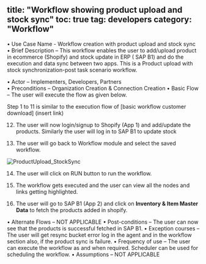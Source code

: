 title: "Workflow showing product upload and stock sync"
toc: true
tag: developers
category: "Workflow"
---


•	Use Case Name - Workflow creation with product upload and stock sync
•	Brief Description – This workflow enables the user to add/upload product in ecommerce (Shopify) and stock update in ERP ( SAP 
    B1) and do the execution and data sync between two apps. This is a Product upload with stock synchronization-post task scenario workflow.
 
•	Actor – Implementers, Developers, Partners     
•	Preconditions – Organization Creation & Connection Creation 
•	Basic Flow – The user will execute the flow as given below.

Step 1 to 11 is similar to the execution flow of [basic workflow customer download] (insert link)

12. The user will now login/signup to Shopify (App 1) and add/update the products. Similarly the user will log in to SAP B1 to  update stock 


13. The user will go back to Workflow module and select the saved workflow.

![ProductUpload_StockSync](media/ProductUpload_StockSync.png)

14. The user will click on RUN button to run the workflow.

15. The workflow gets executed and the user can view all the nodes and links getting highlighted.

16.  The user will go to SAP B1 (App 2) and click on **Inventory & Item Master Data** to fetch the products added in shopify. 

•	Alternate Flows – NOT APPLICABLE 
•	Post-conditions – The user can now see that the products  is successful fetched in SAP B1.
•	Exception courses –  The user will get resync bucket error log in the agent and in the workflow section also, if the product        sync is failure.
•	Frequency of use  – The user can execute the workflow as and when required. Scheduler can be used for scheduling the workflow.
•	Assumptions – NOT APPLICABLE 